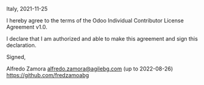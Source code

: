 Italy, 2021-11-25

I hereby agree to the terms of the Odoo Individual Contributor License
Agreement v1.0.

I declare that I am authorized and able to make this agreement and sign this
declaration.

Signed,

Alfredo Zamora alfredo.zamora@agilebg.com (up to 2022-08-26) https://github.com/fredzamoabg
